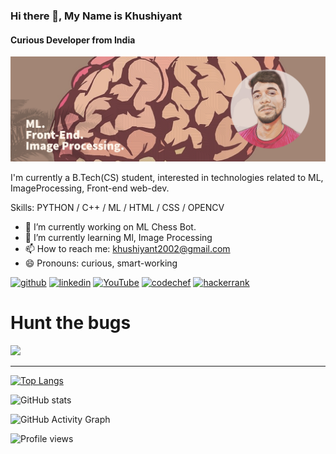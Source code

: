 ### Hi there 👋, My Name is Khushiyant
#### Curious Developer from India
![Curious Developer from India](https://github.com/Khushiyant/Khushiyant/blob/main/My_Post.png)

I'm currently a B.Tech(CS) student, interested in technologies related to ML, ImageProcessing, Front-end web-dev.

Skills: PYTHON / C++ / ML / HTML / CSS / OPENCV

- 🔭 I’m currently working on ML Chess Bot. 
- 🌱 I’m currently learning Ml, Image Processing 
- 📫 How to reach me: khushiyant2002@gmail.com 
- 😄 Pronouns: curious, smart-working 


[<img src='https://cdn.jsdelivr.net/npm/simple-icons@3.0.1/icons/github.svg' alt='github' height='40'>](https://github.com/khushiyant)  [<img src='https://cdn.jsdelivr.net/npm/simple-icons@3.0.1/icons/linkedin.svg' alt='linkedin' height='40'>](https://www.linkedin.com/in/khushiyant/)  [<img src='https://cdn.jsdelivr.net/npm/simple-icons@3.0.1/icons/youtube.svg' alt='YouTube' height='40'>](https://www.youtube.com/channel/UC4ytWaxtB08htS55LYMiGuw)  [<img src='https://cdn.jsdelivr.net/npm/simple-icons@3.0.1/icons/codechef.svg' alt='codechef' height='40'>](https://www.codechef.com/users/khushiyant)  [<img src='https://cdn.jsdelivr.net/npm/simple-icons@3.0.1/icons/hackerrank.svg' alt='hackerrank' height='40'>](https://www.hackerrank.com/khushiyant2002)  

<h1>Hunt the bugs</h1>
<img src="https://cdn.dribbble.com/users/2147021/screenshots/4704853/managertyping.gif" height='300'>
<hr/>

[![Top Langs](https://github-readme-stats.vercel.app/api/top-langs/?username=khushiyant&theme=dracula)](https://github.com/anuraghazra/github-readme-stats)

![GitHub stats](https://github-readme-stats.vercel.app/api?username=khushiyant&show_icons=true&theme=dracula)  

![GitHub Activity Graph](https://activity-graph.herokuapp.com/graph?username=khushiyant&theme=dracula)  

![Profile views](https://gpvc.arturio.dev/khushiyant)  
